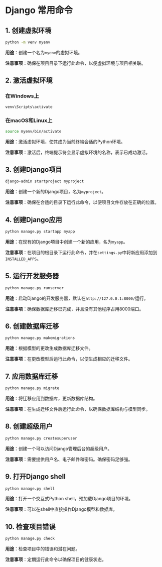 # Django 常用命令

## 1. 创建虚拟环境

```bash
python -m venv myenv
```

**用途**：创建一个名为`myenv`的虚拟环境。

**注意事项**：确保在项目目录下运行此命令，以便虚拟环境与项目相关联。

## 2. 激活虚拟环境

### 在Windows上

```bash
venv\Scripts\activate
```

### 在macOS和Linux上

```bash
source myenv/bin/activate
```

**用途**：激活虚拟环境，使其成为当前终端会话的Python环境。

**注意事项**：激活后，终端提示符会显示虚拟环境的名称，表示已成功激活。

## 3. 创建Django项目

```bash
django-admin startproject myproject
```

**用途**：创建一个新的Django项目，名为`myproject`。

**注意事项**：确保在合适的目录下运行此命令，以便项目文件存放在正确的位置。

## 4. 创建Django应用

```bash
python manage.py startapp myapp
```

**用途**：在现有的Django项目中创建一个新的应用，名为`myapp`。

**注意事项**：在项目的根目录下运行此命令，并在`settings.py`中将新应用添加到`INSTALLED_APPS`。

## 5. 运行开发服务器

```bash
python manage.py runserver
```

**用途**：启动Django的开发服务器，默认在`http://127.0.0.1:8000/`运行。

**注意事项**：确保数据库迁移已完成，并且没有其他程序占用8000端口。

## 6. 创建数据库迁移

```bash
python manage.py makemigrations
```

**用途**：根据模型的更改生成数据库迁移文件。

**注意事项**：在更改模型后运行此命令，以便生成相应的迁移文件。

## 7. 应用数据库迁移

```bash
python manage.py migrate
```

**用途**：将迁移应用到数据库，更新数据库结构。

**注意事项**：在生成迁移文件后运行此命令，以确保数据库结构与模型同步。

## 8. 创建超级用户

```bash
python manage.py createsuperuser
```

**用途**：创建一个可以访问Django管理后台的超级用户。

**注意事项**：需要提供用户名、电子邮件和密码。确保密码足够强。

## 9. 打开Django shell

```bash
python manage.py shell
```

**用途**：打开一个交互式Python shell，预加载Django项目的环境。

**注意事项**：可以在shell中直接操作Django模型和数据库。

## 10. 检查项目错误

```bash
python manage.py check
```

**用途**：检查项目中的错误和潜在问题。

**注意事项**：定期运行此命令以确保项目的健康状态。